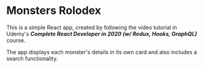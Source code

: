 # Monsters Rolodex

This is a simple React app, created by following the video tutorial in Udemy's **_Complete React Developer in 2020 (w/ Redux, Hooks, GraphQL)_** course.

The app displays each monster's details in its own card and also includes a search functionality.